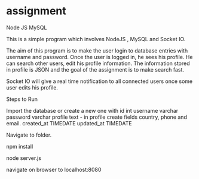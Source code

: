 # assignment
Node JS MySQL

This is a simple program which involves NodeJS , MySQL and Socket IO.

The aim of this program is to make the user login to database entries with username and password. 
Once the user is logged in, he sees his profile. He can search other users, edit his profile information.
The information stored in profile is JSON and the goal of the assignment is to make search fast.

Socket IO will give a real time notification to all connected users once some user edits his profile.

Steps to Run

Import the database or create a new one with 
id int
username varchar
password varchar
profile text - in profile create fields country, phone and email.
created_at TIMEDATE
updated_at TIMEDATE

Navigate to folder.

npm install

node server.js

navigate on browser to localhost:8080
